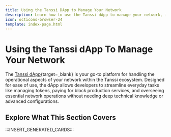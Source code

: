 ```yaml
---
title: Using the Tanssi DApp to Manage Your Network
description: Learn how to use the Tanssi dApp to manage your network, including paying for block production services, managing tokens, opening XCM channels, and more.
icon: octicons-browser-24
template: index-page.html
---
```


# Using the Tanssi dApp To Manage Your Network

The [Tanssi dApp](https://apps.tanssi.network){target=\_blank}  is your go-to platform for handling the operational aspects of your network within the Tanssi ecosystem. Designed for ease of use, the dApp allows developers to streamline everyday tasks like managing tokens, paying for block production services, and overseeing essential network operations without needing deep technical knowledge or advanced configurations.

## Explore What This Section Covers

:::INSERT_GENERATED_CARDS:::
